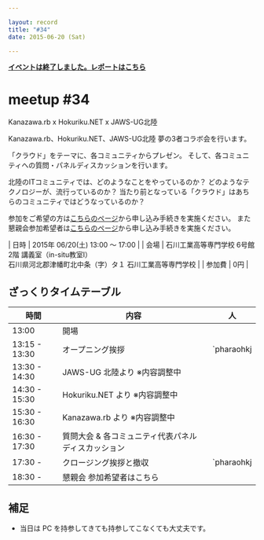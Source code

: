 ```yaml
---

layout: record
title: "#34"
date: 2015-06-20 (Sat)

---
```


<p>
<a href="./report.html"><strong>イベントは終了しました。レポートはこちら</strong></a></p>

meetup #34
===========

Kanazawa.rb x Hokuriku.NET x JAWS-UG北陸

Kanazawa.rb、Hokuriku.NET、JAWS-UG北陸 夢の3者コラボ会を行います。

「クラウド」をテーマに、各コミュニティからプレゼン。
そして、各コミュニティへの質問・パネルディスカッションを行います。

北陸のITコミュニティでは、どのようなことをやっているのか？
どのようなテクノロジーが、流行っているのか？
当たり前となっている「クラウド」はあちらのコミュニティではどうなっているのか？

参加をご希望の方は<a href="https://atnd.org/events/66303">こちらのページ</a>から申し込み手続きを実施ください。
また懇親会参加希望者は<a href="https://atnd.org/events/66304">こちらのページ</a>から申し込み手続きを実施ください。


| 日時   | 2015年 06/20(土) 13:00 〜 17:00 |
| 会場   | 石川工業高等専門学校 6号館2階 講義室（in-situ教室I）<br>石川県河北郡津幡町北中条（字）タ１ 石川工業高等専門学校</a> |
| 参加費 | 0円 |


ざっくりタイムテーブル
----------------------

|時間         |内容                                               |人        |
|-------------|---------------------------------------------------|----------|
|13:00        |開場                                               |          |
|13:15 - 13:30|オープニング挨拶                                   |`pharaohkj|
|13:30 - 14:30|JAWS-UG 北陸より ※内容調整中                      |          |
|14:30 - 15:30|Hokuriku.NET より ※内容調整中                     |          |
|15:30 - 16:30|Kanazawa.rb より ※内容調整中                      |          |
|16:30 - 17:30|質問大会 & 各コミュニティ代表パネルディスカッション|          |
|17:30 -      |クロージング挨拶と撤収                             |`pharaohkj|
|18:30 -      |懇親会 参加希望者はこちら                          |          |

補足
----

* 当日は PC を持参してきても持参してこなくても大丈夫です。
